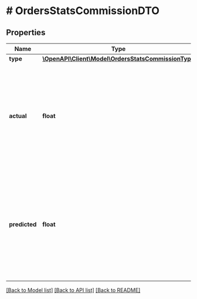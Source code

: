 # # OrdersStatsCommissionDTO

## Properties

Name | Type | Description | Notes
------------ | ------------- | ------------- | -------------
**type** | [**\OpenAPI\Client\Model\OrdersStatsCommissionType**](OrdersStatsCommissionType.md) |  | [optional]
**actual** | **float** | Сумма комиссии в рублях, которая была выставлена в момент создания заказа и которую нужно оплатить. Точность — два знака после запятой. | [optional]
**predicted** | **float** | Сумма комиссии в рублях, которая была бы выставлена, если бы заказ был создан в момент формирования отчета по заказам. Точность — два знака после запятой. | [optional]

[[Back to Model list]](../../README.md#models) [[Back to API list]](../../README.md#endpoints) [[Back to README]](../../README.md)
